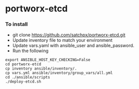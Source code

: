# portworx-etcd

### To install
* git clone https://github.com/satchpx/portworx-etcd.git
* Update inventory file to match your environment
* Update vars.yaml with ansible_user and ansible_password.
* Run the following
```
export ANSIBLE_HOST_KEY_CHECKING=False
cd portworx-etcd
cp inventory ansible/inventory/.
cp vars.yml ansible/inventory/group_vars/all.yml
cd ./ansible/scripts
./deploy-etcd.sh

```

